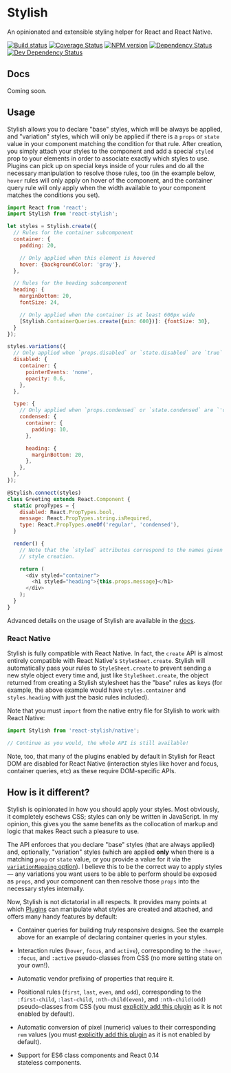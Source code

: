 # Stylish

An opinionated and extensible styling helper for React and React Native.

[![Build status][travis-image]][travis-url] [![Coverage Status][coveralls-image]][coveralls-url] [![NPM version][npm-image]][npm-url] [![Dependency Status][dependency-image]][dependency-url] [![Dev Dependency Status][devDependency-image]][devDependency-url]

## Docs

Coming soon.

## Usage

Stylish allows you to declare "base" styles, which will be always be applied, and "variation" styles, which will only be applied if there is a `props` or `state` value in your component matching the condition for that rule. After creation, you simply attach your styles to the component and add a special `styled` prop to your elements in order to associate exactly which styles to use. Plugins can pick up on special keys inside of your rules and do all the necessary manipulation to resolve those rules, too (in the example below, `hover` rules will only apply on hover of the component, and the container query rule will only apply when the width available to your component matches the conditions you set).

```javascript
import React from 'react';
import Stylish from 'react-stylish';

let styles = Stylish.create({
  // Rules for the container subcomponent
  container: {
    padding: 20,

    // Only applied when this element is hovered
    hover: {backgroundColor: 'gray'},
  },

  // Rules for the heading subcomponent
  heading: {
    marginBottom: 20,
    fontSize: 24,

    // Only applied when the container is at least 600px wide
    [Stylish.ContainerQueries.create({min: 600})]: {fontSize: 30},
  }
});

styles.variations({
  // Only applied when `props.disabled` or `state.disabled` are `true`
  disabled: {
    container: {
      pointerEvents: 'none',
      opacity: 0.6,
    },
  },

  type: {
    // Only applied when `props.condensed` or `state.condensed` are `'condensed'`
    condensed: {
      container: {
        padding: 10,
      },

      heading: {
        marginBottom: 20,
      },
    },
  },
});

@Stylish.connect(styles)
class Greeting extends React.Component {
  static propTypes = {
    disabled: React.PropTypes.bool,
    message: React.PropTypes.string.isRequired,
    type: React.PropTypes.oneOf('regular', 'condensed'),
  }

  render() {
    // Note that the `styled` attributes correspond to the names given during
    // style creation.

    return (
      <div styled="container">
        <h1 styled="heading">{this.props.message}</h1>
      </div>
    );
  }
}
```

Advanced details on the usage of Stylish are available in the [docs][docs].

### React Native

Stylish is fully compatible with React Native. In fact, the `create` API is almost entirely compatible with React Native's `StyleSheet.create`. Stylish will automatically pass your rules to `StyleSheet.create` to prevent sending a new style object every time and, just like `StyleSheet.create`, the object returned from creating a Stylish stylesheet has the "base" rules as keys (for example, the above example would have `styles.container` and `styles.heading` with just the basic rules included).

Note that you must `import` from the native entry file for Stylish to work with React Native:

```javascript
import Stylish from 'react-stylish/native';

// Continue as you would, the whole API is still available!
```

Note, too, that many of the plugins enabled by default in Stylish for React DOM are disabled for React Native (interaction styles like hover and focus, container queries, etc) as these require DOM-specific APIs.

## How is it different?

Stylish is opinionated in how you should apply your styles. Most obviously, it completely eschews CSS; styles can only be written in JavaScript. In my opinion, this gives you the same benefits as the collocation of markup and logic that makes React such a pleasure to use.

The API enforces that you declare "base" styles (that are always applied) and, optionally, "variation" styles (which are applied **only** when there is a matching `prop` or `state` value, or you provide a value for it via the [`variationMapping` option]()). I believe this to be the correct way to apply styles — any variations you want users to be able to perform should be exposed as `props`, and your component can then resolve those `props` into the necessary styles internally.

Now, Stylish is not dictatorial in all respects. It provides many points at which [Plugins]() can manipulate what styles are created and attached, and offers many handy features by default:

* Container queries for building *truly* responsive designs. See the example above for an example of declaring container queries in your styles.

* Interaction rules (`hover`, `focus`, and `active`), corresponding to the `:hover`, `:focus`, and `:active` pseudo-classes from CSS (no more setting state on your own!).

* Automatic vendor prefixing of properties that require it.

* Positional rules (`first`, `last`, `even`, and `odd`), corresponding to the `:first-child`, `:last-child`, `:nth-child(even)`, and `:nth-child(odd)` pseudo-classes from CSS (you must [explicitly add this plugin]() as it is not enabled by default).

* Automatic conversion of pixel (numeric) values to their corresponding `rem` values (you must [explicitly add this plugin]() as it is not enabled by default).

* Support for ES6 class components and React 0.14 stateless components.

[travis-url]: https://travis-ci.org/lemonmade/react-stylish
[travis-image]: https://travis-ci.org/lemonmade/react-stylish.svg?branch=master
[coveralls-image]: https://coveralls.io/repos/lemonmade/react-stylish/badge.svg?branch=master&service=github
[coveralls-url]: https://coveralls.io/github/lemonmade/react-stylish?branch=master
[dependency-image]: https://david-dm.org/lemonmade/react-stylish.svg
[dependency-url]: https://david-dm.org/lemonmade/react-stylish
[devDependency-image]: https://david-dm.org/lemonmade/react-stylish.svg
[devDependency-url]: https://david-dm.org/lemonmade/react-stylish
[npm-url]: https://npmjs.org/package/react-native-stylish
[npm-image]: http://img.shields.io/npm/v/react-native-stylish.svg?style=flat-square

[docs]: https://github.com/lemonmade/Stylish/tree/master/docs
